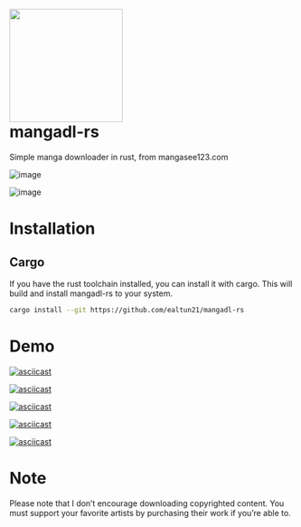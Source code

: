 <h1 align="left">
  <br>
  <a href="[https://github.com/CarlosEsco/Neko](https://github.com/ealtun21/mangadl-rs)"><img src="https://user-images.githubusercontent.com/91738719/212135048-92a88f58-95f1-4943-97df-02f5fa479374.png" alt="" width="200"></a>
  <br>
  mangadl-rs
  <br>
</h1>

Simple manga downloader in rust, from mangasee123.com

![image](https://user-images.githubusercontent.com/91738719/205382641-1e26d8c9-4e56-46a1-b68d-6afa10d18a45.png)

![image](https://user-images.githubusercontent.com/91738719/205382203-4002eacf-449d-4fe7-b9f1-2df65cb5919e.png)


# Installation

## Cargo

If you have the rust toolchain installed, you can install it with cargo.
This will build and install mangadl-rs to your system.

```bash
cargo install --git https://github.com/ealtun21/mangadl-rs
```

# Demo

[![asciicast](https://asciinema.org/a/eElkFG4szfTpGwks15DofCZWA.svg)](https://asciinema.org/a/eElkFG4szfTpGwks15DofCZWA)

[![asciicast](https://asciinema.org/a/BcSN0kvUZTdDCtanw4OulaRmn.svg)](https://asciinema.org/a/BcSN0kvUZTdDCtanw4OulaRmn)

[![asciicast](https://asciinema.org/a/KBIVX4hTvLSku7qs2cExci48y.svg)](https://asciinema.org/a/KBIVX4hTvLSku7qs2cExci48y)

[![asciicast](https://asciinema.org/a/eMDTN5HkXfBeR0FkiJmqRcWAF.svg)](https://asciinema.org/a/eMDTN5HkXfBeR0FkiJmqRcWAF)

[![asciicast](https://asciinema.org/a/UOuSsrUcgvljxGe8It5FKksaP.svg)](https://asciinema.org/a/UOuSsrUcgvljxGe8It5FKksaP)

# Note
Please note that I don’t encourage downloading copyrighted content. You must support your favorite artists by purchasing their work if you’re able to.
